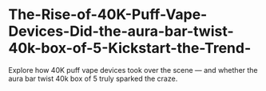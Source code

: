 # The-Rise-of-40K-Puff-Vape-Devices-Did-the-aura-bar-twist-40k-box-of-5-Kickstart-the-Trend-
 Explore how 40K puff vape devices took over the scene — and whether the aura bar twist 40k box of 5 truly sparked the craze.
